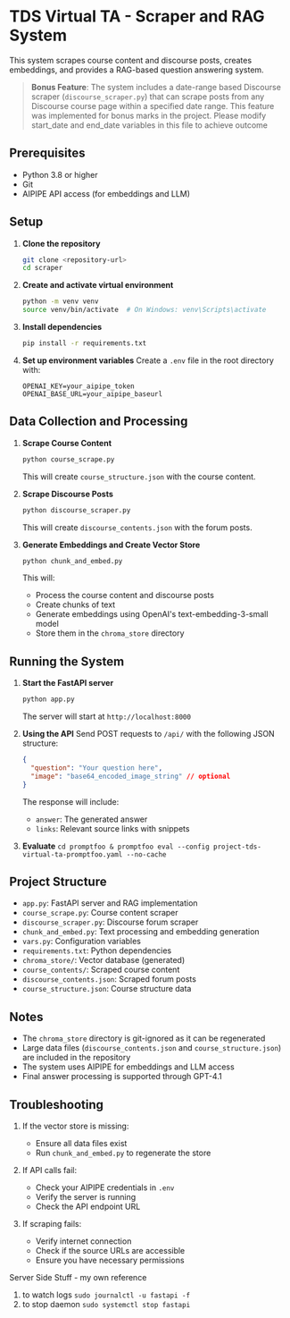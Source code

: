 # TDS Virtual TA - Scraper and RAG System

This system scrapes course content and discourse posts, creates embeddings, and provides a RAG-based question answering system.

> **Bonus Feature**: The system includes a date-range based Discourse scraper (`discourse_scraper.py`) that can scrape posts from any Discourse course page within a specified date range. This feature was implemented for bonus marks in the project. Please modify start_date and end_date variables in this file to achieve outcome

## Prerequisites

- Python 3.8 or higher
- Git
- AIPIPE API access (for embeddings and LLM)

## Setup

1. **Clone the repository**
   ```bash
   git clone <repository-url>
   cd scraper
   ```

2. **Create and activate virtual environment**
   ```bash
   python -m venv venv
   source venv/bin/activate  # On Windows: venv\Scripts\activate
   ```

3. **Install dependencies**
   ```bash
   pip install -r requirements.txt
   ```

4. **Set up environment variables**
   Create a `.env` file in the root directory with:
   ```
   OPENAI_KEY=your_aipipe_token
   OPENAI_BASE_URL=your_aipipe_baseurl
   ```

## Data Collection and Processing

1. **Scrape Course Content**
   ```bash
   python course_scrape.py
   ```
   This will create `course_structure.json` with the course content.

2. **Scrape Discourse Posts**
   ```bash
   python discourse_scraper.py
   ```
   This will create `discourse_contents.json` with the forum posts.

3. **Generate Embeddings and Create Vector Store**
   ```bash
   python chunk_and_embed.py
   ```
   This will:
   - Process the course content and discourse posts
   - Create chunks of text
   - Generate embeddings using OpenAI's text-embedding-3-small model
   - Store them in the `chroma_store` directory

## Running the System

1. **Start the FastAPI server**
   ```bash
   python app.py
   ```
   The server will start at `http://localhost:8000`

2. **Using the API**
   Send POST requests to `/api/` with the following JSON structure:
   ```json
   {
     "question": "Your question here",
     "image": "base64_encoded_image_string" // optional
   }
   ```

   The response will include:
   - `answer`: The generated answer
   - `links`: Relevant source links with snippets

3. **Evaluate**
   ```cd promptfoo & promptfoo eval --config project-tds-virtual-ta-promptfoo.yaml --no-cache```

## Project Structure

- `app.py`: FastAPI server and RAG implementation
- `course_scrape.py`: Course content scraper
- `discourse_scraper.py`: Discourse forum scraper
- `chunk_and_embed.py`: Text processing and embedding generation
- `vars.py`: Configuration variables
- `requirements.txt`: Python dependencies
- `chroma_store/`: Vector database (generated)
- `course_contents/`: Scraped course content
- `discourse_contents.json`: Scraped forum posts
- `course_structure.json`: Course structure data

## Notes

- The `chroma_store` directory is git-ignored as it can be regenerated
- Large data files (`discourse_contents.json` and `course_structure.json`) are included in the repository
- The system uses AIPIPE for embeddings and LLM access
- Final answer processing is supported through GPT-4.1

## Troubleshooting

1. If the vector store is missing:
   - Ensure all data files exist
   - Run `chunk_and_embed.py` to regenerate the store

2. If API calls fail:
   - Check your AIPIPE credentials in `.env`
   - Verify the server is running
   - Check the API endpoint URL

3. If scraping fails:
   - Verify internet connection
   - Check if the source URLs are accessible
   - Ensure you have necessary permissions 

Server Side Stuff - my own reference
1. to watch logs
```sudo journalctl -u fastapi -f```
2. to stop daemon
```sudo systemctl stop fastapi```